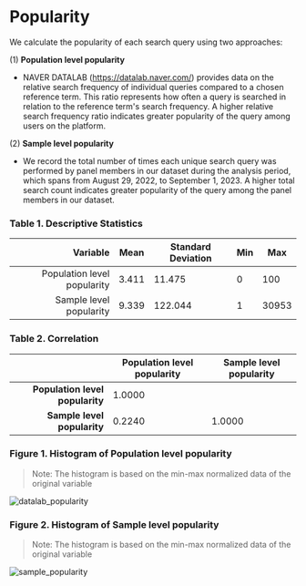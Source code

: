 # Popularity

We calculate the popularity of each search query using two approaches:

(1) **Population level popularity** 
- NAVER DATALAB (https://datalab.naver.com/) provides data on the relative search frequency of individual queries compared to a chosen reference term. This ratio represents how often a query is searched in relation to the reference term's search frequency. A higher relative search frequency ratio indicates greater popularity of the query among users on the platform.

(2) **Sample level popularity**
- We record the total number of times each unique search query was performed by panel members in our dataset during the analysis period, which spans from August 29, 2022, to September 1, 2023. A higher total search count indicates greater popularity of the query among the panel members in our dataset.

### Table 1. Descriptive Statistics
| Variable | Mean | Standard Deviation | Min | Max
|-----:|---------------|-----------|-----------|-----------
|Population level popularity| 3.411 | 11.475 | 0 | 100
|Sample level popularity| 9.339 | 122.044 | 1 | 30953

### Table 2. Correlation
|  | Population level popularity | Sample level popularity | 
|-----:|---------------|-----------|
|**Population level popularity**| 1.0000 | |
|**Sample level popularity**| 0.2240 | 1.0000 |

### Figure 1. Histogram of Population level popularity
> Note: The histogram is based on the min-max normalized data of the original variable

![datalab_popularity](https://github.com/user-attachments/assets/79e57626-c5c6-4b33-905b-74f8e985a8bc)

### Figure 2. Histogram of Sample level popularity
> Note: The histogram is based on the min-max normalized data of the original variable

![sample_popularity](https://github.com/user-attachments/assets/039b9119-268d-446f-a705-3b69e5be4f62)
